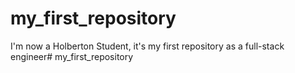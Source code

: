 # my_first_repository
I'm now a Holberton Student, it's my first repository as a full-stack engineer# my_first_repository

